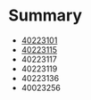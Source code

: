 # Summary

* [40223101](40223101.md)
* [40223115](40223115.md)
* 40223117
* 40223119
* 40223136
* 40023256


